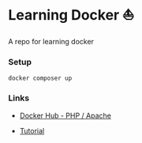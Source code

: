 # Learning Docker ⛵️

A repo for learning docker

### Setup

```
docker composer up
```

### Links
 - [Docker Hub - PHP / Apache](https://hub.docker.com/layers/library/php/8.2-apache/images/sha256-ea110a6b764ad7fcfef9ca644afd3af3968f54a1fb4a5de54e4a2750200355bf?context=explore)

 - [Tutorial](https://www.youtube.com/watch?v=zWyggxV51oQ)